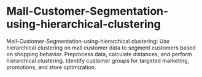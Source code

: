 # Mall-Customer-Segmentation-using-hierarchical-clustering
Mall-Customer-Segmentation-using-hierarchical clustering: Use hierarchical clustering on mall customer data to segment customers based on shopping behavior. Preprocess data, calculate distances, and perform hierarchical clustering. Identify customer groups for targeted marketing, promotions, and store optimization.
